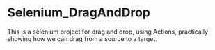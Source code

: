 # Selenium_DragAndDrop
This is a selenium project for drag and drop, using Actions, practically showing how we can drag from a source to a target.
